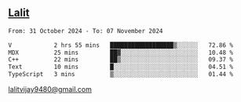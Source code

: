 ## [Lalit](https://lalit.sh)

<!--START_SECTION:waka-->

```txt
From: 31 October 2024 - To: 07 November 2024

V            2 hrs 55 mins   ██████████████████▒░░░░░░   72.86 %
MDX          25 mins         ██▓░░░░░░░░░░░░░░░░░░░░░░   10.48 %
C++          22 mins         ██▒░░░░░░░░░░░░░░░░░░░░░░   09.37 %
Text         10 mins         █░░░░░░░░░░░░░░░░░░░░░░░░   04.51 %
TypeScript   3 mins          ▒░░░░░░░░░░░░░░░░░░░░░░░░   01.44 %
```

<!--END_SECTION:waka-->

lalitvijay9480@gmail.com
